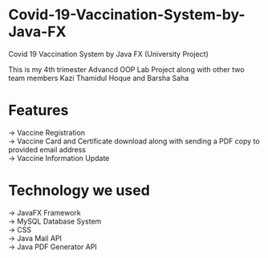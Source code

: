 # Covid-19-Vaccination-System-by-Java-FX
Covid 19 Vaccination System by Java FX (University Project)

This is my 4th trimester Advancd OOP Lab Project along with other two team members Kazi Thamidul Hoque and Barsha Saha

# Features
-> Vaccine Registration <br/>
-> Vaccine Card and Certificate download along with sending a PDF copy to provided email address <br/>
-> Vaccine Information Update<br/>

# Technology we used 
-> JavaFX Framework <br/>
-> MySQL Database System <br/>
-> CSS<br/>
-> Java Mail API<br/>
-> Java PDF Generator API<br/>



